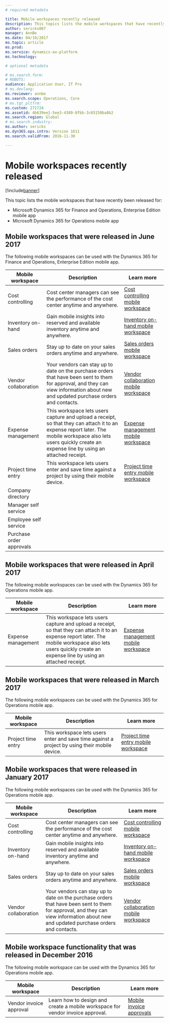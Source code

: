 ```yaml
---
# required metadata

title: Mobile workspaces recently released
description: This topics lists the mobile workspaces that have recently been released.
author: sericks007
manager: AnnBe
ms.date: 04/10/2017
ms.topic: article
ms.prod: 
ms.service: dynamics-ax-platform
ms.technology: 

# optional metadata

# ms.search.form: 
# ROBOTS: 
audience: Application User, IT Pro
# ms.devlang: 
ms.reviewer: annbe
ms.search.scope: Operations, Core
# ms.tgt_pltfrm: 
ms.custom: 271724
ms.assetid: 4b639ee1-5ee3-4389-8fbb-3c65150ba8b2
ms.search.region: Global
# ms.search.industry: 
ms.author: sericks
ms.dyn365.ops.intro: Version 1611
ms.search.validFrom: 2016-11-30

---
```


# Mobile workspaces recently released

[!include[banner](../includes/banner.md)]



This topic lists the mobile workspaces that have recently been released for:
- Microsoft Dynamics 365 for Finance and Operations, Enterprise Edition mobile app
- Microsoft Dynamics 365 for Operations mobile app

## Mobile workspaces that were released in June 2017
The following mobile workspaces can be used with the Dynamics 365 for Finance and Operations, Enterprise Edition mobile app.

| Mobile workspace     | Description                                                                                                                                                                         | Learn more                                                                                                                                                        |
|----------------------|-------------------------------------------------------------------------------------------------------------------------------------------------------------------------------------|-------------------------------------------------------------------------------------------------------------------------------------------------------------------|
| Cost controlling     | Cost center managers can see the performance of the cost center anytime and anywhere.                                                                                               | [Cost controlling mobile workspace](/dynamics365/operations/financials/cost-accounting/cost-controlling-mobile-workspace)         |
| Inventory on-hand    | Gain mobile insights into reserved and available inventory anytime and anywhere.                                                                                                    | [Inventory on-hand mobile workspace](/dynamics365/operations/scm/inventory/inventory-on-hand-mobile-workspace)       |
| Sales orders         | Stay up to date on your sales orders anytime and anywhere.                                                                                                                          | [Sales orders mobile workspace](/dynamics365/operations/scm/sales-marketing/sales-orders-mobile-workspace)                 |
| Vendor collaboration | Your vendors can stay up to date on the purchase orders that have been sent to them for approval, and they can view information about new and updated purchase orders and contacts. | [Vendor collaboration mobile workspace](/dynamics365/operations/supply-chain/procurement/vendor-collaboration-mobile-workspace) |
| Expense management | This workspace lets users capture and upload a receipt, so that they can attach it to an expense report later. The mobile workspace also lets users quickly create an expense line by using an attached receipt. | [Expense management mobile workspace](/dynamics365/operations/financials/expense-management/expense-management-mobile-workspace) |
| Project time entry | This workspace lets users enter and save time against a project by using their mobile device. | [Project time entry mobile workspace](/dynamics365/operations/financials/project-management/project-time-entry-mobile-workspace) |
|Company directory|    |   |    
|Manager self service|    |   |    
|Employee self service|    |   |    
|Purchase order approvals|    |   |    

Mobile workspaces that were released in April 2017
--------------------------------------------------
The following mobile workspaces can be used with the Dynamics 365 for Operations mobile app.

| Mobile workspace   | Description                                                                                                                                                                                                      | Learn more                                                                                                      |
|--------------------|------------------------------------------------------------------------------------------------------------------------------------------------------------------------------------------------------------------|-----------------------------------------------------------------------------------------------------------------|
| Expense management | This workspace lets users capture and upload a receipt, so that they can attach it to an expense report later. The mobile workspace also lets users quickly create an expense line by using an attached receipt. | [Expense management mobile workspace](/dynamics365/operations/financials/expense-management/expense-management-mobile-workspace) |

## Mobile workspaces that were released in March 2017
The following mobile workspaces can be used with the Dynamics 365 for Operations mobile app.

| Mobile workspace   | Description                                                                                   | Learn more                                                                                                                                                                              |
|--------------------|-----------------------------------------------------------------------------------------------|-----------------------------------------------------------------------------------------------------------------------------------------------------------------------------------------|
| Project time entry | This workspace lets users enter and save time against a project by using their mobile device. | [Project time entry mobile workspace](/dynamics365/operations/financials/project-management/project-time-entry-mobile-workspace) |

## Mobile workspaces that were released in January 2017
The following mobile workspaces can be used with the Dynamics 365 for Operations mobile app.

| Mobile workspace     | Description                                                                                                                                                                         | Learn more                                                                                                                                                        |
|----------------------|-------------------------------------------------------------------------------------------------------------------------------------------------------------------------------------|-------------------------------------------------------------------------------------------------------------------------------------------------------------------|
| Cost controlling     | Cost center managers can see the performance of the cost center anytime and anywhere.                                                                                               | [Cost controlling mobile workspace](/dynamics365/operations/financials/cost-accounting/cost-controlling-mobile-workspace)         |
| Inventory on-hand    | Gain mobile insights into reserved and available inventory anytime and anywhere.                                                                                                    | [Inventory on-hand mobile workspace](/dynamics365/operations/scm/inventory/inventory-on-hand-mobile-workspace)       |
| Sales orders         | Stay up to date on your sales orders anytime and anywhere.                                                                                                                          | [Sales orders mobile workspace](/dynamics365/operations/scm/sales-marketing/sales-orders-mobile-workspace)                 |
| Vendor collaboration | Your vendors can stay up to date on the purchase orders that have been sent to them for approval, and they can view information about new and updated purchase orders and contacts. | [Vendor collaboration mobile workspace](/dynamics365/operations/supply-chain/procurement/vendor-collaboration-mobile-workspace) |

## Mobile workspace functionality that was released in December 2016
The following mobile workspace can be used with the Dynamics 365 for Operations mobile app.

| Mobile workspace        | Description                                                                    | Learn more                                                                                                            |
|-------------------------|--------------------------------------------------------------------------------|-----------------------------------------------------------------------------------------------------------------------|
| Vendor invoice approval | Learn how to design and create a mobile workspace for vendor invoice approval. | [Mobile invoice approvals](/dynamics365/operations/financials/accounts-payable/mobile-invoice-approvals) |






